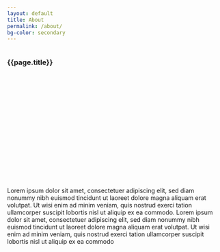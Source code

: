 ```yaml
---
layout: default
title: About
permalink: /about/
bg-color: secondary
---
```

<section class="py-4 d-inline-flex js-tickerWrapper" style="overflow: hidden; width: 100%;">
  <div class="animate-ticker js-ticker">
    <h3 class="h3 text-uppercase">{{page.title}}&nbsp;</h3>
  </div>
</section>
<section class="container d-flex flex-md-row my-5">
  <div class="col-md-5 mx-auto border border-dark rounded-special" style="background-image: url(https://placeimg.com/300/250/animals); height: 250px; background-size: cover; background-repeat: no-repeat; background-position: center center;">
  </div>
  <div class="col-md-5 mx-auto">
    <p class="p">Lorem ipsum dolor sit amet, consectetuer adipiscing elit, sed diam nonummy nibh euismod tincidunt ut laoreet dolore magna aliquam erat volutpat. Ut wisi enim ad minim veniam, quis nostrud exerci tation ullamcorper suscipit lobortis nisl ut aliquip ex ea commodo. Lorem ipsum dolor sit amet, consectetuer adipiscing elit, sed diam nonummy nibh euismod tincidunt ut laoreet dolore magna aliquam erat volutpat. Ut wisi enim ad minim veniam, quis nostrud exerci tation ullamcorper suscipit lobortis nisl ut aliquip ex ea commodo </p>
  </div>
</section>
